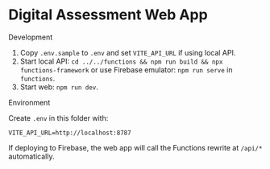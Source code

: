 # Digital Assessment Web App

Development

1. Copy `.env.sample` to `.env` and set `VITE_API_URL` if using local API.
2. Start local API: `cd ../../functions && npm run build && npx functions-framework` or use Firebase emulator: `npm run serve` in `functions`.
3. Start web: `npm run dev`.

Environment

Create `.env` in this folder with:

```
VITE_API_URL=http://localhost:8787
```

If deploying to Firebase, the web app will call the Functions rewrite at `/api/*` automatically.
